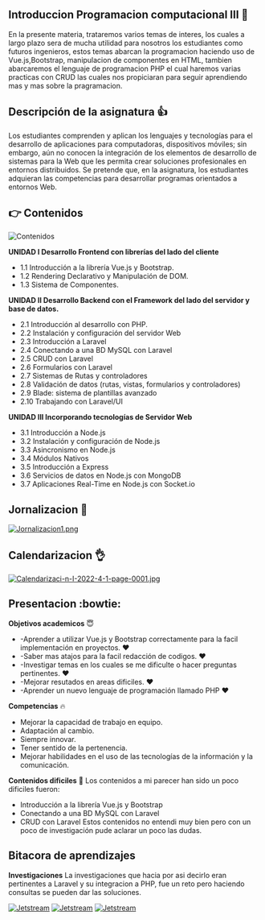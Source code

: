 ## Introduccion Programacion computacional III 👋

En la presente materia, trataremos varios temas de interes, los cuales a largo plazo
sera de mucha utilidad para nosotros los estudiantes como futuros ingenieros, estos
temas abarcan la programacion haciendo uso de Vue.js,Bootstrap, manipulacion de componentes en HTML,
tambien abarcaremos el lenguaje de programacion PHP el cual haremos varias practicas con CRUD las cuales
nos propiciaran para seguir aprendiendo mas y mas sobre la pragramacion.

## Descripción de la asignatura :+1:

Los estudiantes comprenden y aplican los lenguajes y 
tecnologías para el desarrollo de aplicaciones para 
computadoras,  dispositivos  móviles;  sin  embargo,  aún  no 
conocen  la  integración  de  los  elementos  de  desarrollo  de 
sistemas para la Web que les permita crear soluciones 
profesionales en entornos distribuidos. Se pretende que, en la 
asignatura,  los  estudiantes  adquieran  las  competencias  para 
desarrollar programas orientados a entornos Web.

## :point_right: Contenidos 

![Contenidos](https://img.shields.io/badge/Unidades-Contenidos-blue)

**UNIDAD I Desarrollo Frontend con librerías del lado del cliente**
* 1.1 Introducción a la librería Vue.js y Bootstrap.
* 1.2 Rendering Declarativo y Manipulación de DOM.
* 1.3 Sistema de Componentes.

**UNIDAD II Desarrollo Backend con el Framework del lado del 
servidor y base de datos.**
* 2.1 Introducción al desarrollo con PHP.
* 2.2 Instalación y configuración del servidor Web
* 2.3 Introducción a Laravel 
* 2.4 Conectando a una BD MySQL con Laravel 
* 2.5 CRUD con Laravel 
* 2.6 Formularios con Laravel 
* 2.7 Sistemas de Rutas y controladores
* 2.8 Validación de datos (rutas, vistas, formularios y 
controladores)
* 2.9 Blade: sistema de plantillas avanzado
* 2.10 Trabajando con Laravel/UI

**UNIDAD III Incorporando tecnologías de Servidor Web**
* 3.1 Introducción a Node.js
* 3.2 Instalación y configuración de Node.js
* 3.3 Asincronismo en Node.js
* 3.4 Módulos Nativos
* 3.5 Introducción a Express
* 3.6 Servicios de datos en Node.js con MongoDB
* 3.7 Aplicaciones Real-Time en Node.js con Socket.io

## Jornalizacion :raised_hands:
[![Jornalizacion1.png](https://i.postimg.cc/J7xrpRG2/Jornalizacion1.png)](https://postimg.cc/3WyQR5jX)

## Calendarizacion :ok_hand:
[![Calendarizaci-n-I-2022-4-1-page-0001.jpg](https://i.postimg.cc/j5DKDTd8/Calendarizaci-n-I-2022-4-1-page-0001.jpg)](https://postimg.cc/tZG8cL6P)

## Presentacion :bowtie:
**Objetivos academicos** :innocent:
* -Aprender a utilizar Vue.js y Bootstrap correctamente para la facil implementación en proyectos. :heart:
* -Saber mas atajos para la facil redacción de codigos. :heart:
* -Investigar temas en los cuales se me dificulte o hacer preguntas pertinentes. :heart:
* -Mejorar resutados en areas dificiles. :heart:
* -Aprender un nuevo lenguaje de programación llamado PHP :heart:

**Competencias** :fire:
* Mejorar la capacidad de trabajo en equipo.
* Adaptación al cambio.
* Siempre innovar.
* Tener sentido de la pertenencia.
* Mejorar habilidades en el uso de las tecnologías de la información y la comunicación.

**Contenidos dificiles** :anger:
Los contenidos a mi parecer han sido un poco dificiles fueron:
* Introducción a la librería Vue.js y Bootstrap
* Conectando a una BD MySQL con Laravel 
* CRUD con Laravel 
Estos contenidos no entendi muy bien pero con un poco de investigación pude aclarar un poco las dudas.

## Bitacora de aprendizajes

**Investigaciones**
La investigaciones que hacia por asi decirlo eran pertinentes a 
Laravel y su integracion a PHP, fue un reto pero haciendo consultas
se pueden dar las soluciones.

[![Jetstream](https://img.shields.io/badge/1-Jetstream%20Laravel-brightgreen)](https://www.youtube.com/watch?v=TnPGlmjx-_c)
[![Jetstream](https://img.shields.io/badge/2-Laravel%20y%20PHP-red)](https://laravel.com/)
[![Jetstream](https://img.shields.io/badge/3-Vue.js-orange)](https://vuejs.org/)





